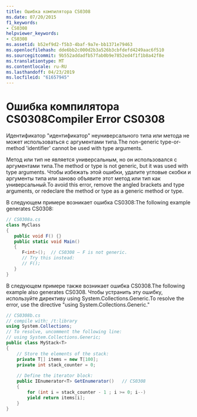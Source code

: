 ```yaml
---
title: Ошибка компилятора CS0308
ms.date: 07/20/2015
f1_keywords:
- CS0308
helpviewer_keywords:
- CS0308
ms.assetid: b52ef9d2-f5b3-4baf-9a7e-bb1371e79463
ms.openlocfilehash: dde6bb2c000d2b3a526b3cbfdefd4249aac6f510
ms.sourcegitcommit: 9b552addadfb57fab0b9e7852ed4f1f1b8a42f8e
ms.translationtype: MT
ms.contentlocale: ru-RU
ms.lasthandoff: 04/23/2019
ms.locfileid: "61657945"
---
```

# <a name="compiler-error-cs0308"></a><span data-ttu-id="f3cbb-102">Ошибка компилятора CS0308</span><span class="sxs-lookup"><span data-stu-id="f3cbb-102">Compiler Error CS0308</span></span>
<span data-ttu-id="f3cbb-103">Идентификатор "идентификатор" неуниверсального типа или метода не может использоваться с аргументами типа.</span><span class="sxs-lookup"><span data-stu-id="f3cbb-103">The non-generic type-or-method 'identifier' cannot be used with type arguments.</span></span>  
  
 <span data-ttu-id="f3cbb-104">Метод или тип не является универсальным, но он использовался с аргументами типа.</span><span class="sxs-lookup"><span data-stu-id="f3cbb-104">The method or type is not generic, but it was used with type arguments.</span></span> <span data-ttu-id="f3cbb-105">Чтобы избежать этой ошибки, удалите угловые скобки и аргументы типа или заново объявите этот метод или тип как универсальный.</span><span class="sxs-lookup"><span data-stu-id="f3cbb-105">To avoid this error, remove the angled brackets and type arguments, or redeclare the method or type as a generic method or type.</span></span>  
  
 <span data-ttu-id="f3cbb-106">В следующем примере возникает ошибка CS0308:</span><span class="sxs-lookup"><span data-stu-id="f3cbb-106">The following example generates CS0308:</span></span>  
  
```csharp  
// CS0308a.cs  
class MyClass  
{  
   public void F() {}  
   public static void Main()  
   {  
      F<int>();  // CS0308 – F is not generic.  
      // Try this instead:  
      // F();  
   }  
}  
```  
  
 <span data-ttu-id="f3cbb-107">В следующем примере также возникает ошибка CS0308.</span><span class="sxs-lookup"><span data-stu-id="f3cbb-107">The following example also generates CS0308.</span></span> <span data-ttu-id="f3cbb-108">Чтобы устранить эту ошибку, используйте директиву using System.Collections.Generic.</span><span class="sxs-lookup"><span data-stu-id="f3cbb-108">To resolve the error, use the directive "using System.Collections.Generic."</span></span>  
  
```csharp  
// CS0308b.cs  
// compile with: /t:library  
using System.Collections;  
// To resolve, uncomment the following line:  
// using System.Collections.Generic;  
public class MyStack<T>  
{  
    // Store the elements of the stack:  
    private T[] items = new T[100];  
    private int stack_counter = 0;  
  
    // Define the iterator block:  
    public IEnumerator<T> GetEnumerator()   // CS0308  
    {  
        for (int i = stack_counter - 1 ; i >= 0; i--)  
        yield return items[i];  
    }  
}  
```
